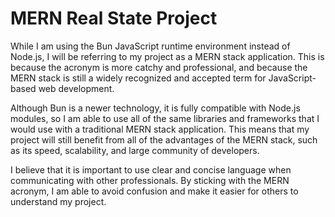 # MERN Real State Project

While I am using the Bun JavaScript runtime environment instead of Node.js, I will be referring to my project as a MERN
stack application. This is because the acronym is more catchy and professional, and because the MERN stack is still a
widely recognized and accepted term for JavaScript-based web development.

Although Bun is a newer technology, it is fully compatible with Node.js modules, so I am able to use all of the same
libraries and frameworks that I would use with a traditional MERN stack application. This means that my project will
still benefit from all of the advantages of the MERN stack, such as its speed, scalability, and large community of
developers.

I believe that it is important to use clear and concise language when communicating with other professionals. By
sticking with the MERN acronym, I am able to avoid confusion and make it easier for others to understand my project.
